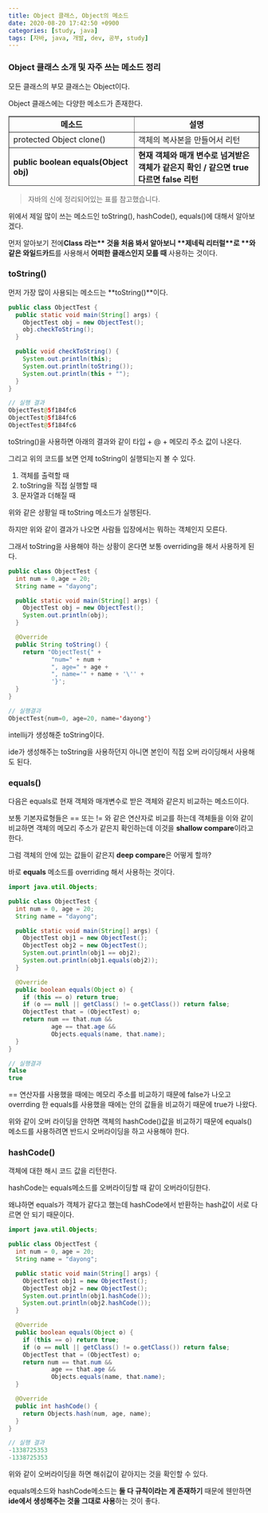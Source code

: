 ```yaml
---
title: Object 클래스, Object의 메소드
date: 2020-08-20 17:42:50 +0900
categories: [study, java]
tags: [자바, java, 개발, dev, 공부, study]
---
```


### Object 클래스 소개 및 자주 쓰는 메소드 정리

모든 클래스의 부모 클래스는 Object이다.

Object 클래스에는 다양한 메소드가 존재한다.

<table style="border-collapse: collapse; width: 100%; height: 140px;" border="1" data-ke-style="style12"><tbody><tr style="height: 20px;"><td style="width: 50%; text-align: center; height: 20px;"><b>메소드</b></td><td style="width: 50%; text-align: center; height: 20px;"><b>설명</b></td></tr><tr style="height: 20px;"><td style="width: 50%; height: 20px;">protected Object clone()</td><td style="width: 50%; height: 20px;">객체의 복사본을 만들어서 리턴</td></tr><tr style="height: 20px;"><td style="width: 50%; height: 20px;"><b>public boolean equals(Object obj)</b></td><td style="width: 50%; height: 20px;"><b>현재 객체와 매개 변수로 넘겨받은 객체가 같은지 확인 / 같으면 true 다르면 false 리턴</b></td></tr><tr style="height: 20px;"><td style="width: 50%; height: 20px;">protected void finalize()</td><td style="width: 50%; height: 20px;">현재 객체가 더 이상 쓸모가 없어졌을 때 가비지 컬렉터에 의해서 이 메소드가 호출</td></tr><tr style="height: 20px;"><td style="width: 50%; height: 20px;">public <b>Class&lt;?&gt;</b> getClass()</td><td style="width: 50%; height: 20px;">현재 객체의 Class 클래스의 객체를 리턴</td></tr><tr style="height: 20px;"><td style="width: 50%; height: 20px;"><b>public int hashCode()</b></td><td style="width: 50%; height: 20px;"><b>객체에 대한 해시 코드 값을 리턴한다.&nbsp;</b></td></tr><tr style="height: 20px;"><td style="width: 50%; height: 20px;"><b>public String toString()</b></td><td style="width: 50%; height: 20px;"><b>객체를 문자열로 표현하는 값을 리턴</b></td></tr></tbody></table>

> 자바의 신에 정리되어있는 표를 참고했습니다.

위에서 제일 많이 쓰는 메소드인 toString(), hashCode(), equals()에 대해서 알아보겠다.

먼저 알아보기 전에**Class <?>라는** 것을 처음 봐서 알아보니 **제네릭 리터럴**로 **<?>와 같은 와일드카드**를 사용해서 **어떠한 클래스인지 모를 때** 사용하는 것이다.

### toString()

먼저 가장 많이 사용되는 메소드는 **toString()**이다.

```java
public class ObjectTest {
  public static void main(String[] args) {
    ObjectTest obj = new ObjectTest();
    obj.checkToString();
  }

  public void checkToString() {
    System.out.println(this);
    System.out.println(toString());
    System.out.println(this + "");
  }
}

// 실행 결과
ObjectTest@5f184fc6
ObjectTest@5f184fc6
ObjectTest@5f184fc6
```

toString()을 사용하면 아래의 결과와 같이 타입 + @ + 메모리 주소 값이 나온다.

그리고 위의 코드를 보면 언제 toString이 실행되는지 볼 수 있다.

1. 객체를 출력할 때
2. toString을 직접 실행할 때
3. 문자열과 더해질 때

위와 같은 상황일 때 toString 메소드가 실행된다.

하지만 위와 같이 결과가 나오면 사람들 입장에서는 뭐하는 객체인지 모른다.

그래서 toString을 사용해야 하는 상황이 온다면 보통 overriding을 해서 사용하게 된다.

```java
public class ObjectTest {
  int num = 0,age = 20;
  String name = "dayong";

  public static void main(String[] args) {
    ObjectTest obj = new ObjectTest();
    System.out.println(obj);
  }

  @Override
  public String toString() {
    return "ObjectTest{" +
            "num=" + num +
            ", age=" + age +
            ", name='" + name + '\'' +
            '}';
  }
}

// 실행결과
ObjectTest{num=0, age=20, name='dayong'}
```

intellij가 생성해준 toString이다.

ide가 생성해주는 toString을 사용하던지 아니면 본인이 직접 오버 라이딩해서 사용해도 된다.

### **equals()**

다음은 equals로 현재 객체와 매개변수로 받은 객체와 같은지 비교하는 메소드이다.

보통 기본자료형들은 == 또는 != 와 같은 연산자로 비교를 하는데 객체들을 이와 같이 비교하면 객체의 메모리 주소가 같은지 확인하는데 이것을 **shallow compare**이라고 한다.

그럼 객체의 안에 있는 값들이 같은지 **deep compare**은 어떻게 할까?

바로 **equals** 메소드를 overriding 해서 사용하는 것이다.

```java
import java.util.Objects;

public class ObjectTest {
  int num = 0, age = 20;
  String name = "dayong";

  public static void main(String[] args) {
    ObjectTest obj1 = new ObjectTest();
    ObjectTest obj2 = new ObjectTest();
    System.out.println(obj1 == obj2);
    System.out.println(obj1.equals(obj2));
  }

  @Override
  public boolean equals(Object o) {
    if (this == o) return true;
    if (o == null || getClass() != o.getClass()) return false;
    ObjectTest that = (ObjectTest) o;
    return num == that.num &&
            age == that.age &&
            Objects.equals(name, that.name);
  }
}

// 실행결과
false
true
```

\== 연산자를 사용했을 때에는 메모리 주소를 비교하기 때문에 false가 나오고 overrding 한 equals를 사용했을 때에는 안의 값들을 비교하기 때문에 true가 나왔다.

위와 같이 오버 라이딩을 안하면 객체의 hashCode()값을 비교하기 때문에 equals() 메소드를 사용하려면 반드시 오버라이딩을 하고 사용해야 한다.

### hashCode()

객체에 대한 해시 코드 값을 리턴한다.

hashCode는 equals메소드를 오버라이딩할 때 같이 오버라이딩한다.

왜냐하면 equals가 객체가 같다고 했는데 hashCode에서 반환하는 hash값이 서로 다르면 안 되기 때문이다.

```java
import java.util.Objects;

public class ObjectTest {
  int num = 0, age = 20;
  String name = "dayong";

  public static void main(String[] args) {
    ObjectTest obj1 = new ObjectTest();
    ObjectTest obj2 = new ObjectTest();
    System.out.println(obj1.hashCode());
    System.out.println(obj2.hashCode());
  }

  @Override
  public boolean equals(Object o) {
    if (this == o) return true;
    if (o == null || getClass() != o.getClass()) return false;
    ObjectTest that = (ObjectTest) o;
    return num == that.num &&
            age == that.age &&
            Objects.equals(name, that.name);
  }

  @Override
  public int hashCode() {
    return Objects.hash(num, age, name);
  }
}

// 실행 결과
-1338725353
-1338725353
```

위와 같이 오버라이딩을 하면 해쉬값이 같아지는 것을 확인할 수 있다.

equals메소드와 hashCode메소드는 **둘 다 규칙이라는 게 존재하기** 때문에 웬만하면 **ide에서 생성해주는 것을 그대로 사용**하는 것이 좋다.
